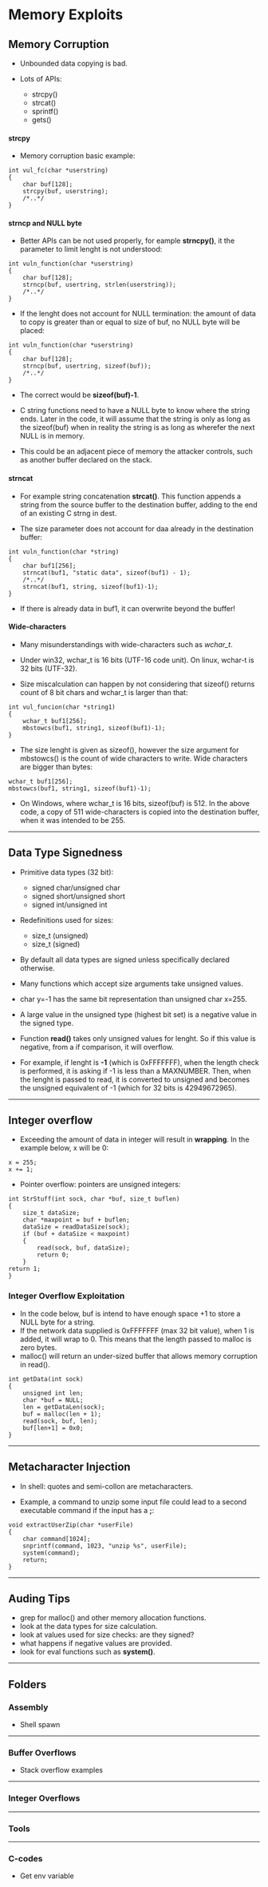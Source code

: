 # Memory Exploits

## Memory Corruption

* Unbounded data copying is bad.


* Lots of APIs:	
	- strcpy()
	- strcat()
	- sprintf()
	- gets()

#### strcpy

* Memory corruption basic example:

```
int vul_fc(char *userstring)
{
    char buf[128];
    strcpy(buf, userstring);
    /*..*/
}
```

#### strncp and NULL byte

* Better APIs can be not used properly, for eample **strncpy()**, it the parameter to limit lenght is not understood:

```
int vuln_function(char *userstring)
{
	char buf[128];
	strncp(buf, usertring, strlen(userstring));
	/*..*/
}
```

* If the lenght does not account for NULL termination: the amount of data to copy is greater than or equal to size of buf, no NULL byte will be placed:

```
int vuln_function(char *userstring)
{
	char buf[128];
	strncp(buf, usertring, sizeof(buf));
	/*..*/
}
```

* The correct would be **sizeof(buf)-1**.

* C string functions need to have a NULL byte to know where the string ends. Later in the code, it will assume that the string is only as long as the sizeof(buf) when in reality the string is as long as wherefer the next NULL is in memory.

* This could be an adjacent piece of memory the attacker controls, such as another buffer declared on the stack.

#### strncat

* For example string concatenation **strcat()**. This function appends a string from the source buffer to the destination buffer, adding to the end of an existing C strng in dest.

* The size parameter does not account for daa already in the destination buffer:

```
int vuln_function(char *string)
{
	char buf1[256];
	strncat(buf1, "static data", sizeof(buf1) - 1);
	/*..*/
	strncat(buf1, string, sizeof(buf1)-1);
}
```

* If there is already data in buf1, it can overwrite beyond the buffer!

#### Wide-characters

* Many misunderstandings with wide-characters such as *wchar_t*.

* Under win32, wchar_t is 16 bits (UTF-16 code unit). On linux, wchar-t is 32 bits (UTF-32).

* Size miscalculation can happen by not considering that sizeof() returns count of 8 bit chars and wchar_t is larger than that:

```
int vul_funcion(char *string1)
{
	wchar_t buf1[256];
	mbstowcs(buf1, string1, sizeof(buf1)-1);
}
```

* The size lenght is given as sizeof(), however the size argument for mbstowcs() is the count of wide characters to write. Wide characters are bigger than bytes:

```
wchar_t buf1[256];
mbstowcs(buf1, string1, sizeof(buf1)-1);
```

* On Windows, where wchar_t is 16 bits, sizeof(buf) is 512. In the above code, a copy of 511 wide-characters is copied into the destination buffer, when it was intended to be 255.

----

## Data Type Signedness

* Primitive data types (32 bit):
	- signed char/unsigned char
	- signed short/unsigned short
	- signed int/unsigned int

* Redefinitions used for sizes:
	- size_t (unsigned)
	- size_t (signed)


* By default all data types are signed unless specifically declared otherwise.
* Many functions which accept size arguments take unsigned values.


* char y=-1 has the same bit representation than  unsigned char x=255.

* A large value in the unsigned type (highest bit set) is a negative value in the signed type.

* Function **read()** takes only unsigned values for lenght. So if this value is negative, from a if comparison, it will overflow.

* For example, if lenght is **-1** (which is 0xFFFFFFF), when the length check is performed, it is asking if -1 is less than a MAXNUMBER. Then, when the lenght is passed to read, it is converted to unsigned and becomes the unsigned equivalent of -1 (which for 32 bits is 42949672965).



---
## Integer overflow
*  Exceeding the amount of data in integer will result in **wrapping**. In the example below, x will be 0:

```
x = 255;
x += 1;
```

* Pointer overflow: pointers are unsigned integers:

```
int StrStuff(int sock, char *buf, size_t buflen)
{
	size_t dataSize;
	char *maxpoint = buf + buflen;
	dataSize = readDataSize(sock);
	if (buf + dataSize < maxpoint)
	{
		read(sock, buf, dataSize);
		return 0;
	}
return 1;
}
```

### Integer Overflow Exploitation 

* In the code below, buf is intend to have enough space +1 to store a NULL byte for a string. 
* If the network data supplied is 0xFFFFFFF (max 32 bit value), when 1 is added, it will wrap to 0. This means that the length passed to malloc is zero bytes. 
* malloc() will return an under-sized buffer that allows memory corruption in read().

```
int getData(int sock)
{
	unsigned int len;
	char *buf = NULL;
	len = getDataLen(sock);
	buf = malloc(len + 1);
	read(sock, buf, len);
	buf[len+1] = 0x0;
}

```

------------------

## Metacharacter Injection

* In shell: quotes and semi-collon are metacharacters.

* Example, a command to unzip some input file could lead to a second executable command if the input has a **;**:

```
void extractUserZip(char *userFile)
{
	char command[1024];
	snprintf(command, 1023, "unzip %s", userFile);
	system(command);
	return;
}

```


----


## Auding Tips

* grep for malloc() and other memory allocation functions.
* look at the data types for size calculation.
* look at values used for size checks: are they signed?
* what happens if negative values are provided.
* look for eval functions such as **system()**.



---------------------------

## Folders

### Assembly

- Shell spawn


----
### Buffer Overflows

- Stack overflow examples

----
### Integer Overflows

---
### Tools

---
### C-codes

- Get env variable
